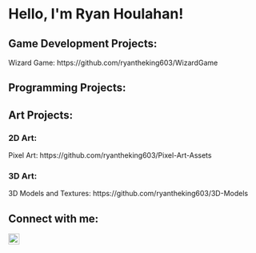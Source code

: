 <h1>Hello, I'm Ryan Houlahan!</h1>

<h2>Game Development Projects:</h2>
Wizard Game: https://github.com/ryantheking603/WizardGame

<h2>Programming Projects:</h2>

<h2>Art Projects:</h2>
<h3>2D Art:</h3>
Pixel Art: https://github.com/ryantheking603/Pixel-Art-Assets
<h3>3D Art:</h3>
3D Models and Textures: https://github.com/ryantheking603/3D-Models

<h2>Connect with me:</h2>

[<img align="left" alt="Ryan Houlahan | LinkedIn" width="22px" src="https://cdn.jsdelivr.net/npm/simple-icons@v3/icons/linkedin.svg" />][linkedin]

[linkedin]: https://www.linkedin.com/in/ryan-houlahan/

<!--
**ryantheking603/ryantheking603** is a ✨ _special_ ✨ repository because its `README.md` (this file) appears on your GitHub profile.

Here are some ideas to get you started:

- 🔭 I’m currently working on ...
- 🌱 I’m currently learning ...
- 👯 I’m looking to collaborate on ...
- 🤔 I’m looking for help with ...
- 💬 Ask me about ...
- 📫 How to reach me: ...
- 😄 Pronouns: ...
- ⚡ Fun fact: ...
-->
